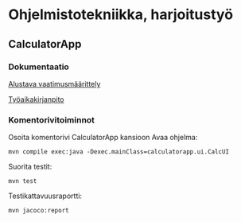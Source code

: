 # Ohjelmistotekniikka, harjoitustyö

## CalculatorApp

### Dokumentaatio

[Alustava vaatimusmäärittely](https://github.com/vexoo/ot-harjoitustyo/blob/master/CalculatorApp/dokumentaatio/vaatimusmaarittely.md)

[Työaikakirjanpito](https://github.com/vexoo/ot-harjoitustyo/blob/master/CalculatorApp/dokumentaatio/tyoaikakirjanpito.md)

### Komentorivitoiminnot

Osoita komentorivi CalculatorApp kansioon
Avaa ohjelma:

```
mvn compile exec:java -Dexec.mainClass=calculatorapp.ui.CalcUI
```

Suorita testit:

```
mvn test
```

Testikattavuusraportti:

```
mvn jacoco:report
```
